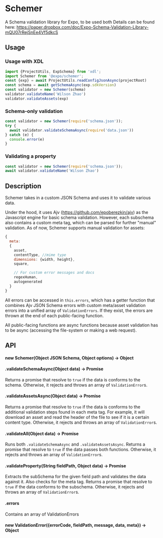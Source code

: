 # Schemer
A Schema validation library for Expo, to be used both 
Details can be found here:
https://paper.dropbox.com/doc/Expo-Schema-Validation-Library-mQU07rRejSnEe4Vf5dkcS

## Usage
### Usage with XDL
```javascript
import {ProjectUtils, ExpSchema} from 'xdl';
import Schemer from '@expo/schemer';
const {exp} = await ProjectUtils.readConfigJsonAsync(projectRoot)
const schema = await getSchemaAsync(exp.sdkVersion)
const validator = new Schemer(schema)
validator.validateName('Wilson Zhao')
validator.validateAssets(exp)
```
### Schema-only validation
```javascript
const validator = new Schemer(require('schema.json'));
try {
  await validator.validateSchemaAsync(require('data.json'))
} catch (e) {
  console.error(e)
}
```

### Validating a property
```javascript
const validator = new Schemer(require('schema.json'));
await validator.validateName('Wilson Zhao')
```

## Description
Schemer takes in a custom JSON Schema and uses it to validate various data.

Under the hood, it uses Ajv (https://github.com/epoberezkin/ajv) as the Javascript engine for basic schema validation.
However, each subschema also contains a custom meta tag, which can be parsed for further "manual" validation. As of now, Schemer supports manual validation for assets:

```javascript
{
  meta: 
  {
    asset,
    contentType, //mime type
    dimensions: {width, height},
    square,

    // For custom error messages and docs
    regexHuman,
    autogenerated  
  } 
}
```


All errors can be accessed in `this.errors`, which has a getter function that combines Ajv JSON Schema errors with custom meta/asset validation errors into a unified array of `ValidationErrors`.
If they exist, the errors are thrown at the end of each public-facing function.

All public-facing functions are async functions because asset validation has to be async (accessing the file-system or making a web request).



## API

#### new Schemer(Object JSON Schema, Object options) -> Object

#### .validateSchemaAsync(Object data) -> Promise

Returns a promise that resolve to `true` if the data is conforms to the schema. Otherwise, it rejects and throws an array of `ValidationError`s.

#### .validateAssetsAsync(Object data) -> Promise

Returns a promise that resolve to `true` if the data is conforms to the additional validation steps found in each meta tag. For example, it will download an asset and read the header of the file to see if it is a certain content type. 
Otherwise, it rejects and throws an array of `ValidationError`s.

#### .validateAll(Object data) -> Promise

Runs both `.validateSchemaAsync` and `.validateAssetsAsync`. 
Returns a promise that resolve to `true` if the data passes both functions. Otherwise, it rejects and throws an array of `ValidationError`s.

#### .validateProperty(String fieldPath, Object data) -> Promise

Extracts the subSchema for the given field path and validates the data against it. Also checks for the meta tag. 
Returns a promise that resolve to `true` if the data conforms to the subschema. Otherwise, it rejects and throws an array of `ValidationError`s.

#### .errors

Contains an array of ValidationErrors

#### new ValidationError({errorCode, fieldPath, message, data, meta}) -> Object





